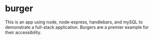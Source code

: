 # burger

This is an app using node, node-express, handlebars, and mySQL to demonstrate a full-stack application. Burgers are a premier 
example for their accessibility. 
